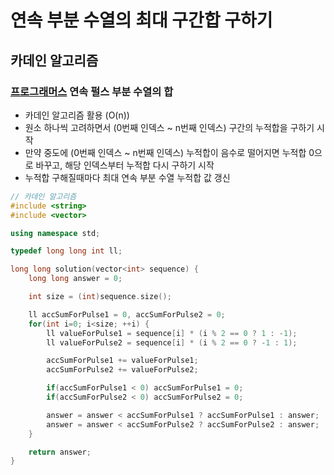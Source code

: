 # 연속 부분 수열의 최대 구간합 구하기

## 카데인 알고리즘

### [프로그래머스](https://school.programmers.co.kr/learn/courses/30/lessons/161988) 연속 펄스 부분 수열의 합

- 카데인 알고리즘 활용 (O(n))
- 원소 하나씩 고려하면서 (0번째 인덱스 ~ n번째 인덱스) 구간의 누적합을 구하기 시작
- 만약 중도에 (0번째 인덱스 ~ n번째 인덱스) 누적합이 음수로 떨어지면 누적합 0으로 바꾸고, 해당 인덱스부터 누적합 다시 구하기 시작
- 누적합 구해질때마다 최대 연속 부분 수열 누적합 값 갱신

```cpp
// 카데인 알고리즘
#include <string>
#include <vector>

using namespace std;

typedef long long int ll;

long long solution(vector<int> sequence) {
    long long answer = 0;

    int size = (int)sequence.size();

    ll accSumForPulse1 = 0, accSumForPulse2 = 0;
    for(int i=0; i<size; ++i) {
        ll valueForPulse1 = sequence[i] * (i % 2 == 0 ? 1 : -1);
        ll valueForPulse2 = sequence[i] * (i % 2 == 0 ? -1 : 1);

        accSumForPulse1 += valueForPulse1;
        accSumForPulse2 += valueForPulse2;

        if(accSumForPulse1 < 0) accSumForPulse1 = 0;
        if(accSumForPulse2 < 0) accSumForPulse2 = 0;

        answer = answer < accSumForPulse1 ? accSumForPulse1 : answer;
        answer = answer < accSumForPulse2 ? accSumForPulse2 : answer;
    }

    return answer;
}
```
